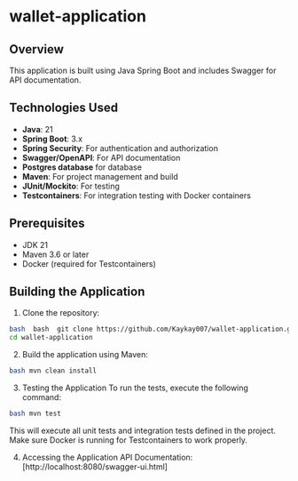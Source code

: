 # wallet-application


## Overview

This application is built using Java Spring Boot and includes Swagger for API documentation.

## Technologies Used

- **Java**: 21
- **Spring Boot**: 3.x
- **Spring Security**: For authentication and authorization
- **Swagger/OpenAPI**: For API documentation
- **Postgres database**  for database
- **Maven**: For project management and build
- **JUnit/Mockito**: For testing
- **Testcontainers**: For integration testing with Docker containers

## Prerequisites

- JDK 21
- Maven 3.6 or later
- Docker (required for Testcontainers)

## Building the Application

1. Clone the repository:


```bash
bash  bash  git clone https://github.com/Kaykay007/wallet-application.git
cd wallet-application
```
2. Build the application using Maven:
```bash
bash mvn clean install
```

3. Testing the Application
To run the tests, execute the following command:
```bash
bash mvn test
```

This will execute all unit tests and integration tests defined in the project. 
Make sure Docker is running for Testcontainers to work properly.

4. Accessing the Application
API Documentation: [http://localhost:8080/swagger-ui.html]


